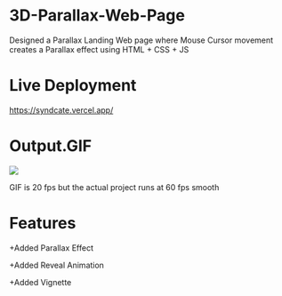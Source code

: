 # 3D-Parallax-Web-Page
Designed a Parallax Landing Web page where Mouse Cursor movement creates a Parallax effect using HTML + CSS + JS 

# Live Deployment
https://syndcate.vercel.app/

# Output.GIF
![](https://github.com/syndica8e/3D-Parallax-Web-Page/blob/development/output.gif)

GIF is 20 fps but the actual project runs at 60 fps smooth
# Features
+Added Parallax Effect 

+Added Reveal Animation

+Added Vignette

